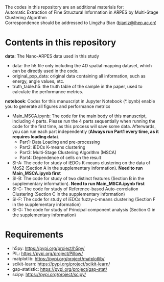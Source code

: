 The codes in this repository are an additional materials for:  
Automatic Extraction of Fine Structural Information in ARPES by Multi-Stage Clustering Algorithm  
Correspondence should be addressed to Lingzhu Bian (bianlz@ihep.ac.cn)  

# Contents in this repository
**data**: The Nano-ARPES data used in this study  
  - data: the h5 file only including the 4D spatial mapping dataset, which can be directly used in the code.
  - original_pxp_data: original data containing all information, such as energy, angle values, etc.
  - truth_table.h5: the truth table of the sample in the paper, used to calculate the performance metrics.

**notebook**: Codes for this manuscript in Jupyter Notebook (*.ipynb) enable you to generate all figures and performance metrics
  - Main_MSCA.ipynb: The code for the main body of this manuscript, including 4 parts. Please run the 4 parts sequentially when running the code for the first time, as this process will save some data. Afterwards, you can run each part independently (**Always run Part1 every time, as it requires loading data**).
    - Part1: Data Loading and pre-processing
    - Part2: iEDCs K-means clustering
    - Part3: Multi-Stage Clustering Algorithm (MSCA)
    - Part4: Dependence of cells on the result
  - SI-A: The code for study of iEDCs K-means clustering on the data of MoS2 (Section A in the supplementary information). **Need to run Main_MSCA.ipynb first**
  - SI-B: The code for study of two distinct features (Section B in the supplementary information). **Need to run Main_MSCA.ipynb first**
  - SI-C: The code for study of Reference-based Auto-correlation Clustering (Section C in the supplementary information)
  - SI-F: The code for study of iEDCs fuzzy-c-means clustering (Section F in the supplementary information)
  - SI-G: The code for study of Principal component analysis (Section G in the supplementary information)
# Requirements
  - h5py: https://pypi.org/project/h5py/
  - PIL: https://pypi.org/project/Pillow/
  - matplotlib: https://pypi.org/project/matplotlib/
  - scikit-learn: https://pypi.org/project/scikit-learn/
  - gap-statistic: https://pypi.org/project/gap-stat/
  - scipy: https://pypi.org/project/scipy/
